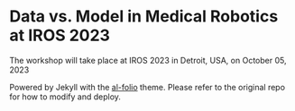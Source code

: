 # Data vs. Model in Medical Robotics at IROS 2023

The workshop will take place at IROS 2023 in Detroit, USA, on October 05, 2023

Powered by Jekyll with the [al-folio](https://github.com/alshedivat/al-folio) theme. Please refer to the original repo for how to modify and deploy.
